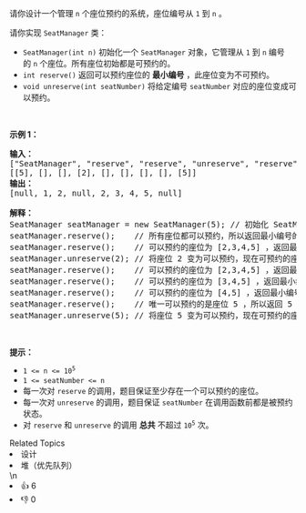 <p>请你设计一个管理 <code>n</code> 个座位预约的系统，座位编号从 <code>1</code> 到 <code>n</code> 。</p>

<p>请你实现 <code>SeatManager</code> 类：</p>

<ul>
	<li><code>SeatManager(int n)</code> 初始化一个 <code>SeatManager</code> 对象，它管理从 <code>1</code> 到 <code>n</code> 编号的 <code>n</code> 个座位。所有座位初始都是可预约的。</li>
	<li><code>int reserve()</code> 返回可以预约座位的 <strong>最小编号</strong> ，此座位变为不可预约。</li>
	<li><code>void unreserve(int seatNumber)</code> 将给定编号 <code>seatNumber</code> 对应的座位变成可以预约。</li>
</ul>

<p> </p>

<p><strong>示例 1：</strong></p>

<pre><strong>输入：</strong>
["SeatManager", "reserve", "reserve", "unreserve", "reserve", "reserve", "reserve", "reserve", "unreserve"]
[[5], [], [], [2], [], [], [], [], [5]]
<strong>输出：</strong>
[null, 1, 2, null, 2, 3, 4, 5, null]

<strong>解释：</strong>
SeatManager seatManager = new SeatManager(5); // 初始化 SeatManager ，有 5 个座位。
seatManager.reserve();    // 所有座位都可以预约，所以返回最小编号的座位，也就是 1 。
seatManager.reserve();    // 可以预约的座位为 [2,3,4,5] ，返回最小编号的座位，也就是 2 。
seatManager.unreserve(2); // 将座位 2 变为可以预约，现在可预约的座位为 [2,3,4,5] 。
seatManager.reserve();    // 可以预约的座位为 [2,3,4,5] ，返回最小编号的座位，也就是 2 。
seatManager.reserve();    // 可以预约的座位为 [3,4,5] ，返回最小编号的座位，也就是 3 。
seatManager.reserve();    // 可以预约的座位为 [4,5] ，返回最小编号的座位，也就是 4 。
seatManager.reserve();    // 唯一可以预约的是座位 5 ，所以返回 5 。
seatManager.unreserve(5); // 将座位 5 变为可以预约，现在可预约的座位为 [5] 。
</pre>

<p> </p>

<p><strong>提示：</strong></p>

<ul>
	<li><code>1 &lt;= n &lt;= 10<sup>5</sup></code></li>
	<li><code>1 &lt;= seatNumber &lt;= n</code></li>
	<li>每一次对 <code>reserve</code> 的调用，题目保证至少存在一个可以预约的座位。</li>
	<li>每一次对 <code>unreserve</code> 的调用，题目保证 <code>seatNumber</code> 在调用函数前都是被预约状态。</li>
	<li>对 <code>reserve</code> 和 <code>unreserve</code> 的调用 <strong>总共</strong> 不超过 <code>10<sup>5</sup></code> 次。</li>
</ul>
<div><div>Related Topics</div><div><li>设计</li><li>堆（优先队列）</li></div></div>\n<div><li>👍 6</li><li>👎 0</li></div>